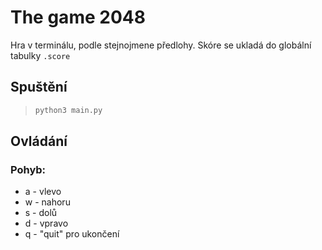# The game 2048

Hra v terminálu, podle stejnojmene předlohy. Skóre se ukladá do globální tabulky `.score`

## Spuštění

>```bash
> python3 main.py
>```

## Ovládání

### Pohyb:

* a - vlevo
* w - nahoru
* s - dolů
* d - vpravo
* q	- "quit" pro ukončení

